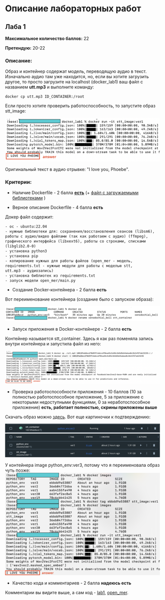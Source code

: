 # Описание лабораторных работ
## Лаба 1

**Максимальное количество баллов:** 22

**Претендую:** 20-22

### Описание:

Образ и контейнер содержат модель, переводящую аудио в текст. Изначально аудио там уже находится, но, если вы хотите загрузить другое, то просто загрузите на localhost (docker_lab1) ваш файл с названием **utt.mp3** и выполните команду:

```
docker cp utt.mp3 ID_CONTAINER:/root
```

Если просто хотите проверить работоспособность, то запустите образ stt_image:

![Скрин1](https://github.com/Laitielly/labs_docker/blob/main/images_docker/pic1.png)

Оригинальный текст в аудио отрывке: "I love you, Phoebe".


### Критерии:

- Наличие Dockerfile - 2 балла **[есть](https://github.com/Laitielly/labs_docker/blob/main/lab1/Dockerfile.txt)** (+ [файл с загружаемыми библиотеками](https://github.com/Laitielly/labs_docker/blob/main/lab1/requirements.txt) )

- Верное описание Dockerfile - 4 балла **есть**

Докер файл содержит:
  
    - ос - ubuntu:22.04
    - нужные библиотеки для: сохранения/восстановления сеансов (libsm6), 
    работы с аудио/видео файлами (так как работаем с аудио) (ffmpeg), 
    графического интерфейса (libxext6), работы со строками, списками (libglib2.0-0)
    - установка python3
    - установка pip
    - копирование нужных для работы файлов (open_mer - модель, requirements.txt - нужные модули для работы с моделью stt, 
    utt.mp3 - аудиозапись)
    - установка библиотек из requirements.txt
    - запуск модели open_mer/main.py
  
- Создание Docker-контейнера - 2 балла **есть**

Вот переименование контейнера (создание было с запуском образа):

![Скрин3](https://github.com/Laitielly/labs_docker/blob/main/images_docker/pic3.png)

- Запуск приложения в Docker-контейнере - 2 балла **есть**

Контейнер называется stt_container. Здесь я как раз поменяла запись внутри контейнера и запустила файл из него:

![Скрин2](https://github.com/Laitielly/labs_docker/blob/main/images_docker/pic2.png)


- Проверка работоспособности приложения - 10 баллов (10 за полностью работоспособное приложение, 5 за приложение с некоторыми недоступными функциями, 0 за неработоспособное приложение) **есть, работает полностью, скрины приложены выше**

Скачать образ можно [здесь](https://disk.yandex.ru/d/G27xZUDfXxwvfA). Вот еще картиночки к подтверждению:

![Скрин4](https://github.com/Laitielly/labs_docker/blob/main/images_docker/pic4.png)
![Скрин5](https://github.com/Laitielly/labs_docker/blob/main/images_docker/pic5.png)

У контейнера image python_env:ver3, потому что я переименовала образ чуть позже:
![Скрин6](https://github.com/Laitielly/labs_docker/blob/main/images_docker/pic6.png)


- Качество кода и комментариев - 2 балла **надеюсь есть**

Комментарии вы видите выше, а сам код - [lab1](https://github.com/Laitielly/labs_docker/tree/main/lab1), [open_mer](https://github.com/Laitielly/labs_docker/tree/main/lab1/open_mer).



